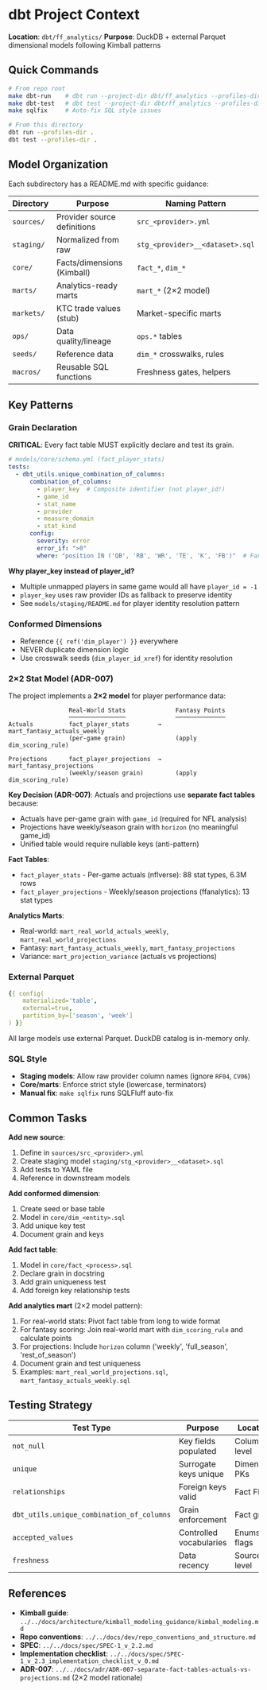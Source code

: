 # dbt Project Context

**Location**: `dbt/ff_analytics/`
**Purpose**: DuckDB + external Parquet dimensional models following Kimball patterns

## Quick Commands

```bash
# From repo root
make dbt-run    # dbt run --project-dir dbt/ff_analytics --profiles-dir dbt/ff_analytics
make dbt-test   # dbt test --project-dir dbt/ff_analytics --profiles-dir dbt/ff_analytics
make sqlfix     # Auto-fix SQL style issues

# From this directory
dbt run --profiles-dir .
dbt test --profiles-dir .
```

## Model Organization

Each subdirectory has a README.md with specific guidance:

| Directory  | Purpose                     | Naming Pattern                  |
| ---------- | --------------------------- | ------------------------------- |
| `sources/` | Provider source definitions | `src_<provider>.yml`            |
| `staging/` | Normalized from raw         | `stg_<provider>__<dataset>.sql` |
| `core/`    | Facts/dimensions (Kimball)  | `fact_*`, `dim_*`               |
| `marts/`   | Analytics-ready marts       | `mart_*` (2×2 model)            |
| `markets/` | KTC trade values (stub)     | Market-specific marts           |
| `ops/`     | Data quality/lineage        | `ops.*` tables                  |
| `seeds/`   | Reference data              | `dim_*` crosswalks, rules       |
| `macros/`  | Reusable SQL functions      | Freshness gates, helpers        |

## Key Patterns

### Grain Declaration

**CRITICAL**: Every fact table MUST explicitly declare and test its grain.

```yaml
# models/core/schema.yml (fact_player_stats)
tests:
  - dbt_utils.unique_combination_of_columns:
      combination_of_columns:
        - player_key  # Composite identifier (not player_id!)
        - game_id
        - stat_name
        - provider
        - measure_domain
        - stat_kind
      config:
        severity: error
        error_if: ">0"
        where: "position IN ('QB', 'RB', 'WR', 'TE', 'K', 'FB')"  # Fantasy-relevant only
```

**Why player_key instead of player_id?**
- Multiple unmapped players in same game would all have `player_id = -1`
- `player_key` uses raw provider IDs as fallback to preserve identity
- See `models/staging/README.md` for player identity resolution pattern

### Conformed Dimensions

- Reference `{{ ref('dim_player') }}` everywhere
- NEVER duplicate dimension logic
- Use crosswalk seeds (`dim_player_id_xref`) for identity resolution

### 2×2 Stat Model (ADR-007)

The project implements a **2×2 model** for player performance data:

```
                 Real-World Stats              Fantasy Points
                 ────────────────              ──────────────
Actuals          fact_player_stats        →    mart_fantasy_actuals_weekly
                 (per-game grain)              (apply dim_scoring_rule)

Projections      fact_player_projections  →    mart_fantasy_projections
                 (weekly/season grain)         (apply dim_scoring_rule)
```

**Key Decision (ADR-007)**: Actuals and projections use **separate fact tables** because:
- Actuals have per-game grain with `game_id` (required for NFL analysis)
- Projections have weekly/season grain with `horizon` (no meaningful game_id)
- Unified table would require nullable keys (anti-pattern)

**Fact Tables**:
- `fact_player_stats` - Per-game actuals (nflverse): 88 stat types, 6.3M rows
- `fact_player_projections` - Weekly/season projections (ffanalytics): 13 stat types

**Analytics Marts**:
- Real-world: `mart_real_world_actuals_weekly`, `mart_real_world_projections`
- Fantasy: `mart_fantasy_actuals_weekly`, `mart_fantasy_projections`
- Variance: `mart_projection_variance` (actuals vs projections)

### External Parquet

```yaml
{{ config(
    materialized='table',
    external=true,
    partition_by=['season', 'week']
) }}
```

All large models use external Parquet. DuckDB catalog is in-memory only.

### SQL Style

- **Staging models**: Allow raw provider column names (ignore `RF04`, `CV06`)
- **Core/marts**: Enforce strict style (lowercase, terminators)
- **Manual fix**: `make sqlfix` runs SQLFluff auto-fix

## Common Tasks

**Add new source**:

1. Define in `sources/src_<provider>.yml`
1. Create staging model `staging/stg_<provider>__<dataset>.sql`
1. Add tests to YAML file
1. Reference in downstream models

**Add conformed dimension**:

1. Create seed or base table
1. Model in `core/dim_<entity>.sql`
1. Add unique key test
1. Document grain and keys

**Add fact table**:

1. Model in `core/fact_<process>.sql`
1. Declare grain in docstring
1. Add grain uniqueness test
1. Add foreign key relationship tests

**Add analytics mart** (2×2 model pattern):

1. For real-world stats: Pivot fact table from long to wide format
1. For fantasy scoring: Join real-world mart with `dim_scoring_rule` and calculate points
1. For projections: Include `horizon` column ('weekly', 'full_season', 'rest_of_season')
1. Document grain and test uniqueness
1. Examples: `mart_real_world_projections.sql`, `mart_fantasy_actuals_weekly.sql`

## Testing Strategy

| Test Type                                 | Purpose                 | Location      |
| ----------------------------------------- | ----------------------- | ------------- |
| `not_null`                                | Key fields populated    | Column level  |
| `unique`                                  | Surrogate keys unique   | Dimension PKs |
| `relationships`                           | Foreign keys valid      | Fact FKs      |
| `dbt_utils.unique_combination_of_columns` | Grain enforcement       | Fact grain    |
| `accepted_values`                         | Controlled vocabularies | Enums, flags  |
| `freshness`                               | Data recency            | Source level  |

## References

- **Kimball guide**: `../../docs/architecture/kimball_modeling_guidance/kimbal_modeling.md`
- **Repo conventions**: `../../docs/dev/repo_conventions_and_structure.md`
- **SPEC**: `../../docs/spec/SPEC-1_v_2.2.md`
- **Implementation checklist**: `../../docs/spec/SPEC-1_v_2.3_implementation_checklist_v_0.md`
- **ADR-007**: `../../docs/adr/ADR-007-separate-fact-tables-actuals-vs-projections.md` (2×2 model rationale)
